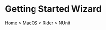 # Getting Started Wizard

[Home](/docs/wiz/readme.md) > [MacOS](pickide_MacOS.md) > [Rider](picktest_MacOS_Rider.md) > NUnit
